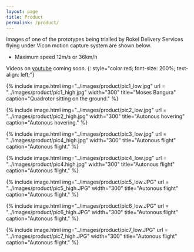 ```yaml
---
layout: page
title: Product
permalink: /product/
---
```

Images of one of the prototypes being trialled by Rokel Delivery Services flying under Vicon motion capture system are shown below. 

* Maximum speed 12m/s or 36km/h

Videos on [youtube](https://www.youtube.com/user/dnovichman) coming soon.
{: style="color:red; font-size: 200%; text-align: left;"}

{% include image.html
            img="../images/product/pic1_low.jpg"
	    url = "../images/product/pic1_high.jpg"
	    width="300"
            title="Moses Bangura"
            caption="Quadrotor sitting on the ground." %}

{% include image.html
            img="../images/product/pic2_low.jpg"
	    url = "../images/product/pic2_high.jpg"
	    width="300"
            title="Autonous hovering"
            caption="Autonous hovering." %}

{% include image.html
            img="../images/product/pic3_low.jpg"
	    url = "../images/product/pic4_high.jpg"
	    width="300"
            title="Autonous flight"
            caption="Autonous flight." %}

{% include image.html
            img="../images/product/pic4_low.jpg"
	    url = "../images/product/pic4.high.jpg"
	    width="300"
            title="Autonous flight"
            caption="Autonous flight." %}

{% include image.html
            img="../images/product/pic5_low.JPG"
	    url = "../images/product/pic5_high.JPG"
	    width="300"
            title="Autonous flight"
            caption="Autonous flight." %}

{% include image.html
            img="../images/product/pic6_low.JPG"
	    url = "../images/product/pic6_high.JPG"
	    width="300"
            title="Autonous flight"
            caption="Autonous flight." %}

{% include image.html
            img="../images/product/pic7_low.JPG"
	    url = "../images/product/pic7_high.JPG"
	    width="300"
            title="Autonous flight"
            caption="Autonous flight." %}
